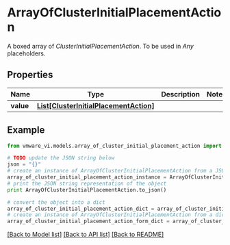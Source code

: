 # ArrayOfClusterInitialPlacementAction

A boxed array of *ClusterInitialPlacementAction*. To be used in *Any* placeholders. 

## Properties
Name | Type | Description | Notes
------------ | ------------- | ------------- | -------------
**value** | [**List[ClusterInitialPlacementAction]**](ClusterInitialPlacementAction.md) |  | 

## Example

```python
from vmware_vi.models.array_of_cluster_initial_placement_action import ArrayOfClusterInitialPlacementAction

# TODO update the JSON string below
json = "{}"
# create an instance of ArrayOfClusterInitialPlacementAction from a JSON string
array_of_cluster_initial_placement_action_instance = ArrayOfClusterInitialPlacementAction.from_json(json)
# print the JSON string representation of the object
print ArrayOfClusterInitialPlacementAction.to_json()

# convert the object into a dict
array_of_cluster_initial_placement_action_dict = array_of_cluster_initial_placement_action_instance.to_dict()
# create an instance of ArrayOfClusterInitialPlacementAction from a dict
array_of_cluster_initial_placement_action_form_dict = array_of_cluster_initial_placement_action.from_dict(array_of_cluster_initial_placement_action_dict)
```
[[Back to Model list]](../README.md#documentation-for-models) [[Back to API list]](../README.md#documentation-for-api-endpoints) [[Back to README]](../README.md)


